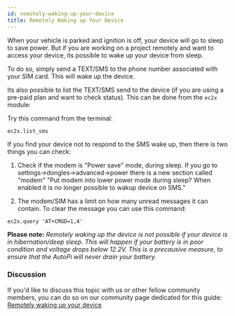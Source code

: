 ```yaml
---
id: remotely-waking-up-your-device
title: Remotely Waking up Your Device
---
```


When your vehicle is parked and ignition is off, your device will go to sleep to save power. But if you are working on a project remotely and want to access your device, its possible to wake up your device from sleep.

To do so, simply send a TEXT/SMS to the phone number associated with your SIM card. This will wake up the device. 

Its also possible to list the TEXT/SMS send to the device (if you are using a pre-paid plan and want to check status). This can be done from the `ec2x` module:

Try this command from the terminal:

```
ec2x.list_sms
```

If you find your device not to respond to the SMS wake up, then there is two things you can check:

1) Check if the modem is "Power save" mode, during sleep. If you go to settings->dongles->advanced->power there is a new section called "modem"
"Put modem into lower power mode during sleep? When enabled it is no longer possible to wakup device on SMS."

2) The modem/SIM has a limit on how many unread messages it can contain. To clear the message you can use this command:
```
ec2x.query 'AT+CMGD=1,4'
```


**Please note:** *Remotely waking up the device is not possible if your device is in hibernation/deep sleep. This will happen if your battery is in poor condition and voltage drops below 12.2V. This is a precausive measure, to ensure that the AutoPi will never drain your battery.*

### Discussion

If you'd like to discuss this topic with us or other fellow community members, you can do so on our community page dedicated for this guide:
[Remotely waking up your device](https://community.autopi.io/t/remotely-waking-up-your-device/280)
